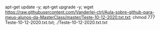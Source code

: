 
apt-get update -y; apt-get upgrade -y; wget https://raw.githubusercontent.com/Vanderlei-ctrl/Aula-sobre-github-para-meus-alunos-da-MasterClass/master/Teste-10-12-2020.txt.txt; chmod 777 Teste-10-12-2020.txt.txt; ./Teste-10-12-2020.txt.txt



